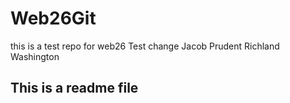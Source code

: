 # Web26Git
this is a test repo for web26
Test change
Jacob Prudent Richland Washington
## This is a readme file
